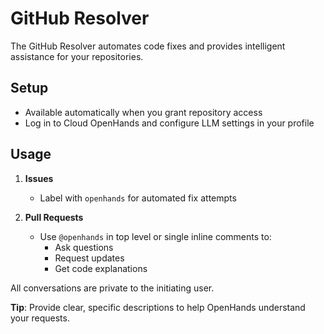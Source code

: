 # GitHub Resolver

The GitHub Resolver automates code fixes and provides intelligent assistance for your repositories.

## Setup

- Available automatically when you grant repository access
- Log in to Cloud OpenHands and configure LLM settings in your profile

## Usage

1. **Issues**

   - Label with `openhands` for automated fix attempts

2. **Pull Requests**
   - Use `@openhands` in top level or single inline comments to:
     - Ask questions
     - Request updates
     - Get code explanations

All conversations are private to the initiating user.

**Tip**: Provide clear, specific descriptions to help OpenHands understand your requests.
